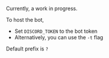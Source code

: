 Currently, a work in progress.

To host the bot,

* Set `DISCORD_TOKEN` to the bot token
* Alternatively, you can use the `-t` flag

Default prefix is `?`
